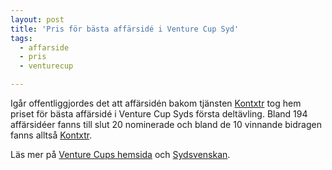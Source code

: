 ```yaml
---
layout: post
title: 'Pris för bästa affärsidé i Venture Cup Syd'
tags:
  - affarside
  - pris
  - venturecup

---
```


Igår offentliggjordes det att affärsidén bakom tjänsten <a target="_blank" href="http://kontxtr.se">Kontxtr</a> tog hem priset för bästa affärsidé i Venture Cup Syds första deltävling. Bland 194 affärsidéer fanns till slut 20 nominerade och bland de 10 vinnande bidragen fanns alltså <a target="_blank" href="http://kontxtr.se">Kontxtr</a>.

Läs mer på <a target="_blank" href="http://www.venturecup.se/syd/nyhetsflode?visa=312">Venture Cups hemsida</a> och <a target="_blank" href="http://www.sydsvenskan.se/ekonomi/article1588527/Venture-Cups-basta-affarsid%C3%A9-korades.html">Sydsvenskan</a>.




